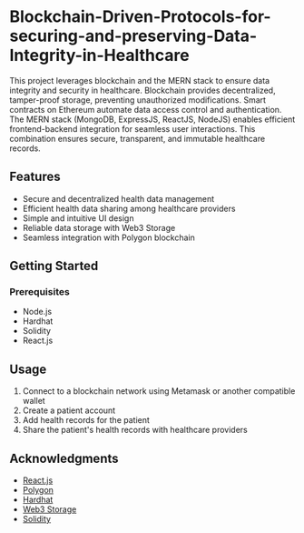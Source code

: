 # Blockchain-Driven-Protocols-for-securing-and-preserving-Data-Integrity-in-Healthcare

This project leverages blockchain and the MERN stack to ensure data integrity and security in healthcare. Blockchain provides decentralized, tamper-proof storage, preventing unauthorized modifications. Smart contracts on Ethereum automate data access control and authentication. The MERN stack (MongoDB, ExpressJS, ReactJS, NodeJS) enables efficient frontend-backend integration for seamless user interactions. This combination ensures secure, transparent, and immutable healthcare records.

## Features

- Secure and decentralized health data management
- Efficient health data sharing among healthcare providers
- Simple and intuitive UI design 
- Reliable data storage with Web3 Storage
- Seamless integration with Polygon blockchain

## Getting Started

### Prerequisites

- Node.js
- Hardhat
- Solidity
- React.js

## Usage

1. Connect to a blockchain network using Metamask or another compatible wallet
2. Create a patient account
3. Add health records for the patient
4. Share the patient's health records with healthcare providers

## Acknowledgments

- [React.js](https://reactjs.org/)
- [Polygon](https://polygon.technology/)
- [Hardhat](https://hardhat.org/)
- [Web3 Storage](https://web3.storage/)
- [Solidity](https://soliditylang.org/)
